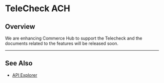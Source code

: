 # TeleCheck ACH

## Overview

We are enhancing Commerce Hub to support the Telecheck and the documents related to the features will be released soon.

---

## See Also

- [API Explorer](../api/?type=post&path=/payments/v1/charges)